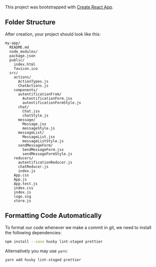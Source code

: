 This project was bootstrapped with [Create React App](https://github.com/facebookincubator/create-react-app).

## Folder Structure

After creation, your project should look like this:

```
my-app/
  README.md
  node_modules/
  package.json
  public/
    index.html
    favicon.ico
  src/
    actions/
      ActionTypes.js
      ChatActions.js
    components/
      autentificationFrom/
        AutentificationForm.jsx
        autentificationFormStyle.js
      chat/
        Chat.jsx
        chatStyle.js
      message/
        Message.jsx
        messageStyle.js
      messageList/
        MessageList.jsx
        messageListStyle.js
      sendMessageForm/
        SendMessageForm.jsx
        sendMessageFormStyle.js
    reducers/
      autentificationReducer.js
      chatReducer.js
      index.js
    App.css
    App.js
    App.test.js
    index.css
    index.js
    logo.svg
    store.js
```

## Formatting Code Automatically

To format our code whenever we make a commit in git, we need to install the following dependencies:

```sh
npm install --save husky lint-staged prettier
```

Alternatively you may use `yarn`:

```sh
yarn add husky lint-staged prettier
```
